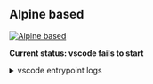 ## Alpine based

[![Alpine based](https://img.shields.io/static/v1?label=alpine%20based&message=vscode&logo=eclipseche&color=FDB940&labelColor=525C86)](https://che-dogfooding.apps.che-dev.x6e0.p1.openshiftapps.com/#https://github.com/l0rd/cloud-dev-images?image=quay.io/mloriedo/cloud-dev-images:alpine&che-editor=che-incubator/che-code/insiders)

**Current status: vscode fails to start**
<details>
  <summary>vscode entrypoint logs</summary>
```
total 4
drwxrwsrwx    5 root     10011100       124 Apr 26 22:55 .
dr-xr-xr-x    1 root     root           157 Apr 26 22:55 ..
drwxr-sr-x    2 10011100 10011100        26 Apr 26 22:55 bin
drwxr-sr-x    7 10011100 10011100       135 Apr 26 22:55 checode-linux-libc
drwxr-sr-x    7 10011100 10011100       135 Apr 26 22:55 checode-linux-musl
-rw-rw-rw-    1 10011100 10011100         0 Apr 26 22:55 entrypoint-logs.txt
-rwxr-xr-x    1 10011100 10011100      2838 Apr 26 22:55 entrypoint-volume.sh
time="2023-04-26T22:55:11Z" level=info msg="Default 'info' log level is applied"
time="2023-04-26T22:55:11Z" level=info msg="Exec containers configuration:"
time="2023-04-26T22:55:11Z" level=info msg="==> Debug level info"
time="2023-04-26T22:55:11Z" level=info msg="==> Application url 0.0.0.0:3333"
time="2023-04-26T22:55:11Z" level=info msg="==> Absolute path to folder with static resources "
time="2023-04-26T22:55:11Z" level=info msg="==> Use bearer token: false"
time="2023-04-26T22:55:11Z" level=info msg="==> Pod selector: controller.devfile.io/devworkspace_id=workspace3fb77ec8b0944e88"
time="2023-04-26T22:55:11Z" level=info msg="==> Idle timeout: 3h0m0s"
time="2023-04-26T22:55:11Z" level=info msg="==> Run timeout: 24h0m0s"
time="2023-04-26T22:55:11Z" level=info msg="==> Stop retry period: 10s"
[GIN-debug] [WARNING] Creating an Engine instance with the Logger and Recovery middleware already attached.

[GIN-debug] [WARNING] Running in "debug" mode. Switch to "release" mode in production.
 - using env:   export GIN_MODE=release
 - using code:  gin.SetMode(gin.ReleaseMode)

[GIN-debug] GET    /connect                  --> main.main.func2 (3 handlers)
[GIN-debug] GET    /attach/:id               --> main.main.func3 (3 handlers)
[GIN-debug] POST   /exec/config              --> main.main.func4 (3 handlers)
[GIN-debug] POST   /exec/init                --> main.main.func5 (3 handlers)
[GIN-debug] POST   /activity/tick            --> main.main.func6 (3 handlers)
[GIN-debug] GET    /healthz                  --> main.main.func7 (3 handlers)
⇩ Registered RPCRoutes:

Json-rpc MachineExec Routes:
✓ create
✓ check
✓ resize
✓ listContainers
time="2023-04-26T22:55:11Z" level=info msg="Activity tracker is run and workspace will be stopped in 3h0m0s if there is no activity"
time="2023-04-26T22:55:11Z" level=info msg="Run idle manager is running. The workspace will be stopped in 24h0m0s"
[GIN-debug] Listening and serving HTTP on 0.0.0.0:3333
using OPENVSX_URL=https://open-vsx.org/vscode
Node.js dir for running VS Code: /checode/checode-linux-musl
Error loading shared library libstdc++.so.6: No such file or directory (needed by /checode/checode-linux-musl/node)
Error loading shared library libgcc_s.so.1: No such file or directory (needed by /checode/checode-linux-musl/node)
Error relocating /checode/checode-linux-musl/node: _ZNSt7__cxx1119basic_ostringstreamIcSt11char_traitsIcESaIcEEC1Ev: symbol not found
Error relocating /checode/checode-linux-musl/node: _ZNSt7__cxx1112basic_stringIcSt11char_traitsIcESaIcEE9push_backEc: symbol not found
Error relocating /checode/checode-linux-musl/node: _ZStrsIcSt11char_traitsIcESaIcEERSt13basic_istreamIT_T0_ES7_RNSt7__cxx1112basic_stringIS4_S5_T1_EE: symbol not found
Error relocating /checode/checode-linux-musl/node: _ZNSt7__cxx1112basic_stringIcSt11char_traitsIcESaIcEE6resizeEmc: symbol not found
Error relocating /checode/checode-linux-musl/node: _ZSt18_Rb_tree_incrementPKSt18_Rb_tree_node_base: symbol not found
Error relocating /checode/checode-linux-musl/node: _ZNSi10_M_extractIdEERSiRT_: symbol not found
...
```
</details>


## Busybox based

[![Busybox based](https://img.shields.io/static/v1?label=busybox%20based&message=vscode&logo=eclipseche&color=FDB940&labelColor=525C86)](https://che-dogfooding.apps.che-dev.x6e0.p1.openshiftapps.com/#https://github.com/l0rd/cloud-dev-images?image=quay.io/mloriedo/cloud-dev-images:busybox&che-editor=che-incubator/che-code/insiders)

**Current status: vscode fails to start**
```
```

## Docker based

[![Docker based](https://img.shields.io/static/v1?label=docker%20based&message=vscode&logo=eclipseche&color=FDB940&labelColor=525C86)](https://che-dogfooding.apps.che-dev.x6e0.p1.openshiftapps.com/#https://github.com/l0rd/cloud-dev-images?image=quay.io/mloriedo/cloud-dev-images:docker&che-editor=che-incubator/che-code/insiders)

**Current status: vscode fails to start**
```
```

## Fedora based

[![Fedora based](https://img.shields.io/static/v1?label=fedora%20based&message=vscode&logo=eclipseche&color=FDB940&labelColor=525C86)](https://che-dogfooding.apps.che-dev.x6e0.p1.openshiftapps.com/#https://github.com/l0rd/cloud-dev-images?image=quay.io/mloriedo/cloud-dev-images:fedora&che-editor=che-incubator/che-code/insiders)

**Current status: vscode fails to start**
```
```

## Golang based

[![Golang based](https://img.shields.io/static/v1?label=golang%20based&message=vscode&logo=eclipseche&color=FDB940&labelColor=525C86)](https://che-dogfooding.apps.che-dev.x6e0.p1.openshiftapps.com/#https://github.com/l0rd/cloud-dev-images?image=quay.io/mloriedo/cloud-dev-images:golang&che-editor=che-incubator/che-code/insiders)

**Current status: vscode fails to start**
```
```

## OpenJDK based

[![OpenJDK based](https://img.shields.io/static/v1?label=openjdk%20based&message=vscode&logo=eclipseche&color=FDB940&labelColor=525C86)](https://che-dogfooding.apps.che-dev.x6e0.p1.openshiftapps.com/#https://github.com/l0rd/cloud-dev-images?image=quay.io/mloriedo/cloud-dev-images:openjdk&che-editor=che-incubator/che-code/insiders)

**Current status: vscode fails to start**
```
```

## UBI8 based

[![UBI8 based](https://img.shields.io/static/v1?label=ubi8%20based&message=vscode&logo=eclipseche&color=FDB940&labelColor=525C86)](https://che-dogfooding.apps.che-dev.x6e0.p1.openshiftapps.com/#https://github.com/l0rd/cloud-dev-images?image=quay.io/mloriedo/cloud-dev-images:ubi8&che-editor=che-incubator/che-code/insiders)

**Current status: vscode fails to start**
```
```

## UBI9 based

[![UBI9 based](https://img.shields.io/static/v1?label=ubi9%20based&message=vscode&logo=eclipseche&color=FDB940&labelColor=525C86)](https://che-dogfooding.apps.che-dev.x6e0.p1.openshiftapps.com/#https://github.com/l0rd/cloud-dev-images?image=quay.io/mloriedo/cloud-dev-images:ubi9&che-editor=che-incubator/che-code/insiders)

**Current status: vscode fails to start**
```
```

## Ubuntu based

[![Ubuntu based](https://img.shields.io/static/v1?label=ubuntu%20based&message=vscode&logo=eclipseche&color=FDB940&labelColor=525C86)](https://che-dogfooding.apps.che-dev.x6e0.p1.openshiftapps.com/#https://github.com/l0rd/cloud-dev-images?image=quay.io/mloriedo/cloud-dev-images:ubuntu&che-editor=che-incubator/che-code/insiders)

**Current status: vscode fails to start**
```
```
